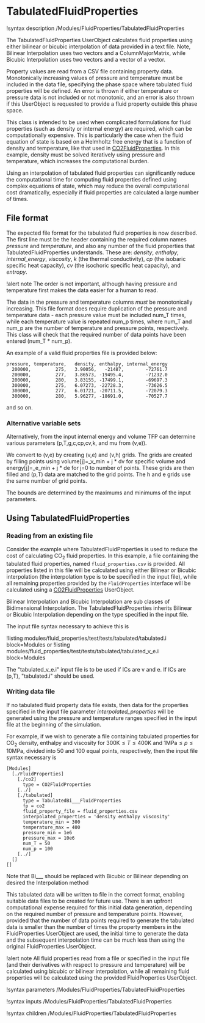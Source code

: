 # TabulatedFluidProperties

!syntax description /Modules/FluidProperties/TabulatedFluidProperties

The TabulatedFluidProperties UserObject calculates fluid properties using either bilinear or bicubic interpolation
of data provided in a text file.
Note, Bilinear Interpolation uses two vectors and a ColumnMajorMatrix, while Bicubic Interpolation uses two vectors and a vector of a vector.

Property values are read from a CSV file containing property data.  Monotonically increasing values
of pressure and temperature must be included in the data file, specifying the phase space where
tabulated fluid properties will be defined. An error is thrown if either temperature or pressure data
is not included or not monotonic, and an error is also thrown if this UserObject is requested to
provide a fluid property outside this phase space.

This class is intended to be used when complicated formulations for fluid properties (such as
density or internal energy) are required, which can be computationally expensive.  This is particularly
the case when the fluid equation of state is based on a Helmholtz free energy that is a function of
density and temperature, like that used in [CO2FluidProperties](/CO2FluidProperties.md). In this example,
density must be solved iteratively using pressure and temperature, which increases the computational burden.

Using an interpolation of tabulated fluid properties can significantly reduce the computational time
for computing fluid properties defined using complex equations of state, which may reduce the overall
computational cost dramatically, especially if fluid properties are calculated a large number of times.

## File format

The expected file format for the tabulated fluid properties is now described.  The first line must be
the header containing the required column names *pressure* and *temperature*, and also any number of
the fluid properties that TabulatedFluidProperties understands. These are: *density*, *enthalpy*,
*internal_energy*, *viscosity*, *k* (the thermal conductivity), *cp* (the isobaric specific heat
capacity), *cv* (the isochoric specific heat capacity), and *entropy*.

!alert note
The order is not important, although having pressure and temperature first makes the data easier
for a human to read.

The data in the pressure and temperature columns *must* be monotonically increasing. This file format
does require duplication of the pressure and temperature data - each pressure value must be included
num_T times, while each temperature value is repeated num_p times, where num_T and num_p are the
number of temperature and pressure points, respectively. This class will check that the required
number of data points have been entered (num_T * num_p).

An example of a valid fluid properties file is provided below:

```text
pressure, temperature,   density, enthalpy, internal_energy
  200000,         275,   3.90056,   -21487,        -72761.7
  200000,         277,   3.86573, -19495.4,        -71232.0
  200000,         280,   3.83155, -17499.1,        -69697.3
  300000,         275,   6.07273, -22728.3,        -73626.5
  300000,         277,   6.01721, -20711.5,        -72079.3
  300000,         280,   5.96277, -18691.0,        -70527.7
```

and so on.

### Alternative variable sets

Alternatively, from the input internal energy and volume TFP can determine various parameters (p,T,g,c,cp,cv,k, and mu from (v,e)).

We convert to (v,e) by creating (v,e) and (v,h) grids. The grids are created by filling points using volume[j]=_v_min + j * dv for specific volume and
energy[j]=_e_min + j * de for j=0 to number of points.
These grids are then filled and (p,T) data are matched to the grid points. The h and e grids use the same number of grid points.

The bounds are determined by the maximums and minimums of the input parameters.

## Using TabulatedFluidProperties

### Reading from an existing file

Consider the example where TabulatedFluidProperties is used to reduce the cost of calculating
CO$_2$ fluid properties. In this example, a file containing the tabulated fluid properties, named
`fluid_properties.csv` is provided. All properties listed in this file will be calculated using
either Bilinear or Bicubic interpolation (the interpolation type is to be specified in the input file), while all remaining properties provided by the `FluidProperties` interface will be
calculated using a [CO2FluidProperties](/CO2FluidProperties.md) UserObject.

Bilinear Interpolation and Bicubic Interpolation are sub classes of Bidimensional Interpolation. The TabulatedFluidProperties inherits Bilinear or Bicubic Interpolation depending on the type specified in the input file.

The input file syntax necessary to achieve this is

!listing modules/fluid_properties/test/tests/tabulated/tabulated.i block=Modules
or
!listing modules/fluid_properties/test/tests/tabulated/tabulated_v_e.i block=Modules

The "tabulated_v_e.i" input file is to be used if ICs are v and e. If ICs are (p,T), "tabulated.i" should be used.

### Writing data file

If no tabulated fluid property data file exists, then data for the properties specified in the
input file parameter *interpolated_properties* will be generated using the pressure and temperature
ranges specified in the input file at the beginning of the simulation.

For example, if we wish to generate a file containing tabulated properties for CO$_2$ density, enthalpy
and viscosity for $300 \mathrm{K} \le T \le 400 \mathrm{K}$ and $1 \mathrm{MPa} \le p \le 10 \mathrm{MPa}$,
divided into 50 and 100 equal points, respectively, then the input file syntax necessary is

```
[Modules]
  [./FluidProperties]
    [./co2]
      type = CO2FluidProperties
    [../]
    [./tabulated]
      type = TabulatedBi___FluidProperties
      fp = co2
      fluid_property_file = fluid_properties.csv
      interpolated_properties = 'density enthalpy viscosity'
      temperature_min = 300
      temperature_max = 400
      pressure_min = 1e6
      pressure_max = 10e6
      num_T = 50
      num_p = 100
    [../]
  []
[]
```
Note that Bi___ should be replaced with Bicubic or Bilinear depending on desired the Interpolation method

This tabulated data will be written to file in the correct format, enabling suitable data files to be
created for future use. There is an upfront computational expense required for this initial data
generation, depending on the required number of pressure and temperature points. However, provided
that the number of data points required to generate the tabulated data is smaller than the number of
times the property members in the FluidProperties UserObject are used, the initial time to generate
the data and the subsequent interpolation time can be much less than using the original
FluidProperties UserObject.

!alert note
All fluid properties read from a file or specified in the input file (and their derivatives with
respect to pressure and temperature) will be calculated using bicubic or bilinear interpolation, while all
remaining fluid properties will be calculated using the provided FluidProperties UserObject.

!syntax parameters /Modules/FluidProperties/TabulatedFluidProperties

!syntax inputs /Modules/FluidProperties/TabulatedFluidProperties

!syntax children /Modules/FluidProperties/TabulatedFluidProperties
